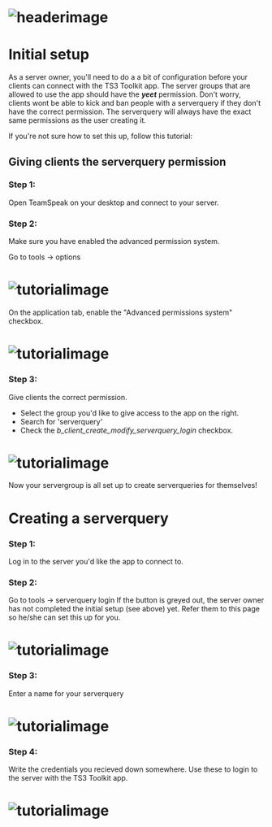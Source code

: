 # ![headerimage](https://imgur.com/VVTWfhe.png)
# Initial setup
As a server owner, you'll need to do a a bit of configuration before your clients can connect with the TS3 Toolkit app.
The server groups that are allowed to use the app should have the ***yeet*** permission.
Don't worry, clients wont be able to kick and ban people with a serverquery if they don't have the correct permission. The serverquery will always have the exact same permissions as the user creating it.

If you're not sure how to set this up, follow this tutorial:
## Giving clients the serverquery permission
### Step 1:
Open TeamSpeak on your desktop and connect to your server.

### Step 2:
Make sure you have enabled the advanced permission system.

Go to tools -> options

# ![tutorialimage](https://imgur.com/a57oPza.png)

On the application tab, enable the "Advanced permissions system" checkbox.

# ![tutorialimage](https://imgur.com/Pm9l6Ix.png)

### Step 3:
Give clients the correct permission.

- Select the group you'd like to give access to the app on the right.
- Search for 'serverquery'
- Check the *b_client_create_modify_serverquery_login* checkbox.

# ![tutorialimage](https://imgur.com/tH5PDJI.png)

Now your servergroup is all set up to create serverqueries for themselves!

# Creating a serverquery

### Step 1:
Log in to the server you'd like the app to connect to.

### Step 2:
Go to tools -> serverquery login
If the button is greyed out, the server owner has not completed the initial setup (see above) yet. Refer them to this page so he/she can set this up for you.

# ![tutorialimage](https://imgur.com/0bgOwi7.png)

### Step 3:
Enter a name for your serverquery

# ![tutorialimage](https://imgur.com/Sh70vJn.png)

### Step 4:
Write the credentials you recieved down somewhere.
Use these to login to the server with the TS3 Toolkit app.

# ![tutorialimage](https://imgur.com/QQ3TSDa.png)
